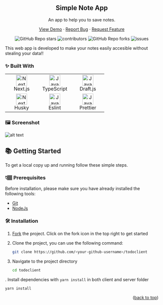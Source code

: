 <div align="center">
  <h2>Simple Note App</h2>
  <p>An app to help you to save notes.</p>

  <p align="center">
    <a href="https://github.com/jasham/todoclient/issues/new?assignees=&labels=bug&template=bug_report.md&title=">View Demo</a>
    ·
    <a href="https://github.com/jasham/todoclient/issues/new?assignees=&labels=bug&template=bug.yml&title=%5BBUG%5D+%3Cdescription%3E">Report Bug</a>
    ·
    <a href="https://github.com/jasham/todoclient/issues/new?assignees=&labels=feature&template=features.yml&title=%5BFEATURE%5D+%3Cdescription%3E">Request Feature</a>
  </p>

  <img alt="GitHub Repo stars" src="https://img.shields.io/github/stars/jasham/todoclient?style=flat">
  <img alt="contributors" src="https://img.shields.io/github/contributors/jasham/todoclient?style=flat">
  <img alt="GitHub Repo forks" src="https://img.shields.io/github/forks/jasham/todoclient?style=flat">
  <img alt="issues" src="https://img.shields.io/github/issues/jasham/todoclient?style=flat"> </br>
</div>

This web app is developed to make your notes easily accesible without stealing your data!!

### ✨ Built With

<table>
  <tbody>
    <tr>
      <td align="Center" width="30%"> 
        <a 
          href="https://reactjs.org/"
          target="_blank" 
          rel="noreferrer"
        >
          <img src="https://camo.githubusercontent.com/92ec9eb7eeab7db4f5919e3205918918c42e6772562afb4112a2909c1aaaa875/68747470733a2f2f6173736574732e76657263656c2e636f6d2f696d6167652f75706c6f61642f76313630373535343338352f7265706f7369746f726965732f6e6578742d6a732f6e6578742d6c6f676f2e706e67" width="36" height="36" alt="Next" />
        </a>
        <br>Next.js
      </td>   
      <td align="Center" width="30%">
        <a 
          href="https://developer.mozilla.org/en-US/docs/Web/JavaScript" 
          target="_blank" 
          rel="noreferrer"
        >
          <img 
            src="https://static.npmjs.com/255a118f56f5346b97e56325a1217a16.svg" 
            width="36" height="36" alt="Javascript" 
          />
        </a>
        <br>TypeScript
      </td>
      <td align="Center" width="30%">
        <a 
          href="https://developer.mozilla.org/en-US/docs/Web/JavaScript" 
          target="_blank" 
          rel="noreferrer"
        >
          <img 
            src="https://draftjs.org/img/draftjs-logo.svg" 
            width="36" height="36" alt="Javascript" 
          />
        </a>
        <br>Draft.js
      </td> 
    </tr>
    <tr>
      <td align="Center" width="30%"> 
        <a 
          href="https://reactjs.org/"
          target="_blank" 
          rel="noreferrer"
        >
          <img src="https://images.opencollective.com/husky/7bdbfe1/logo/256.png" width="36" height="36" alt="Next" />
        </a>
        <br>Husky
      </td>   
      <td align="Center" width="30%">
        <a 
          href="https://developer.mozilla.org/en-US/docs/Web/JavaScript" 
          target="_blank" 
          rel="noreferrer"
        >
          <img 
            src="https://avatars.githubusercontent.com/u/6019716?s=64&v=4" 
            width="36" height="36" alt="Javascript" 
          />
        </a>
        <br>Eslint
      </td>  
      <td align="Center" width="30%">
        <a 
          href="https://developer.mozilla.org/en-US/docs/Web/JavaScript" 
          target="_blank" 
          rel="noreferrer"
        >
          <img 
            src=" https://prettier.io/icon.png" 
            width="36" height="36" alt="Javascript" 
          />
        </a>
        <br>Prettier
      </td>
    </tr>
   
  </tbody>
</table>

### 🖼️ Screenshot

![alt text](https://github.com/jasham/todoclient/main/public/static/img/simplenoteapp.PNG?raw=true)

## 📚 Getting Started

To get a local copy up and running follow these simple steps.

### 👇🏽 Prerequisites

Before installation, please make sure you have already installed the following tools:

- [Git](https://git-scm.com/downloads)
- [NodeJs](https://nodejs.org/en/download/)

### 🛠️ Installation

1. [Fork](https://github.com/jasham/todoclient/fork) the project. Click on the fork icon in the top right to get started
2. Clone the project, you can use the following command:

   ```bash
   git clone https://github.com/<your-github-username>/todoclient
   ```

3. Navigate to the project directory
   ```bash
   cd todoclient
   ```

. Install dependencies with `yarn install` in both client and server folder

```bash
yarn install
```

<p align="right">(<a href="#top">back to top</a>)</p>
